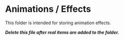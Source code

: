 # Animations / Effects

This folder is intended for storing animation effects.  

***Delete this file after real items are added to the folder.***

